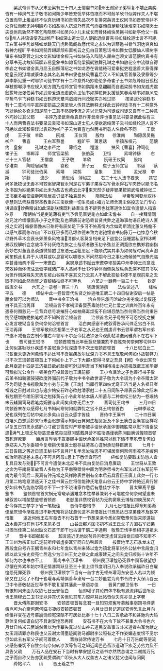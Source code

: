 <!-- { "loadSidebar": true } -->
　　梁武帝评书从汉末至梁有三十四人王僧虔书如州王谢家子弟纵复不端正奕奕皆有一种风气王子敬书如河朔少年皆充恱举体沓拖而不可耐羊欣书似婢作夫人不堪位置而举止羞澁终不似真阮研书如贵胄失品次不复排突英贤王仪同书如晋安帝非不处尊位而都无神明殷均书如髙丽人抗浪乃有意气而姿顔自足精味徐淮南书如南岗士夫徒尚风轨然不寒乞陶隠居书如吴兴小儿未成长而骨体峭快吴拖书如新亭伧父一徃似州人共语语便态出栁产书如深山道士见人便欲退缩曹喜书如经纶道士言不可絶王右军书字势雄强如龙跳天门虎卧凤阁故厯代宝之永以为训蔡邕书骨气洞达爽爽如有神力程旷平书如鸿鹄弄翅颉颃布置初云之见白日萧思话书如舞女低腰仙人啸树李镇东书如芙蓉之出水文彩如镂金桓元书如快马入阵随人屈曲岂须文谱范懐约真书有分草书无功故知简牍非易皇象书如韵音绕梁孤鹤独舞孔琳之书如散花空中流徽自得李岩之书如镂金素月屈玉自照薄绍之书如龙游在霄缱绻可爱秦狱吏程邈善大篆得罪始皇云阳狱増减篆体志其名名其书曰隶也扶风曹喜后汉人不知其官善篆及隶篆等少异李斯见重一时耶钟司徒书字有十二种意外巧妙絶伦多奇崔子玉书如危峰阻日孤松单枝邯郸淳书应规入矩方圆乃成师宜官书如鹏翔未息翩翩而自逝梁鹄书如龙威虎震劒拔弩张张伯英书如武帝爱道慿虚欲仙卫恒书如挿花舞女援镜笑春索靖书如飘风忽举鸷鸟乍飞钟繇书如云鹤游天羣鸿戯海行间茂密实亦难过耶
　　按梁武论钟繇书有十二意均间平直疎密损益之类至唐人传其法解释尤详此云钟司徒书有十二种意外巧妙絶伦多奇未知是前十二意不然则传流之差以元常为司徒或司徒又自有十二种意外巧妙过其父耶
　　书评乃梁武帝命袁昂作非武帝评也事见法书要录据此帖有三十人而两曹喜法书要录云袁崧书如深山道士见人便欲退缩萧子云书如经纶道人言不可絶以此知智果误以袁崧为栁产子云为曹喜也然两书所载人名数各不同
　　王僧虔　　王子敬　羊欣　　　阮咸
　　王仪同　　殷均　　徐淮南　　陶隠居吴拖　　　栁产　　曹喜　　　王右军蔡邕　　　程旷平　萧思话　　李镇东桓元　　　范懐约　皇象　　　孔琳之李严之　　薄绍之　　程邈　　　扶风【曹喜】钟司徒　　崔子玉　　邯郸淳　　师宜官梁鹄　　　张伯英　　卫恒　　　索靖钟繇
　　右三十三人官帖
　　王僧虔　　王子敬　　羊欣　　　阮研王仪同　　殷均　　　徐淮南　　陶隠居吴拖　　　袁崧　　　萧子云　　崔子玉师宜官　　韦诞　　蔡邕　　　钟司徒张伯英　　索靖　　梁鹄　　　皇象
　　卫恒　　　孟光禄　李斯　　　钟繇
　　逸少　　　萧思话　薄绍之
　　右二十七人法书要录
　　其它尚多抵牾世无善本可较案智果智永同是右军弟子果得右军骨永得右军肉皆以能书名永书固为妙絶果书如此未为髙古也黄云此字束天然少疑非智果按梁武帝藏钟张二王书至多尝使虞龢陶隐居辈订证不独袁昂也
　　隋朝法帖
　　皇帝敬问婺州双林寺慧则法师朕尊崇圣教重兴三宝欲使一切生灵咸福力法师舍离尘俗投志法门专心讲诵宣妙典精诚如此深副朕懐既利益羣生当不辞劳也犹寒道体如宜令遣使人指宣徃意
　　隋朝帖当是吏笔薄有吏气予尝见唐吏笔亦如此宋儋书
　　自一接拜情同弟兄沈吟缅懐固非小子之所勤及也荣质前谢恐乖昔贤共弊之道晦事勿语且絶诗人匪报之实迟循躯偭俛未已殆将有辰矣足下多可不恠髙情内含如筠斯清比蕙又畅儋不以感气厚而修诈自广不以抚已多而私颂作德未致力谢驰懐宣书何陈万一也悚息今秋尽野外草木变衰长郊萧条风物凄清都乆客莫复相亲足下退食公庭睡罢私室栉沐晞景収视解听岂念歳华不待厌倦为旅之士哉顷者酿玉初令弦丝正调竟欲左擕郑君幽指药妙右对董叟髙谈道微情酣世忘浩元尘粃思足下能顺试实其事为如何哉时闻真声逈闻笙鹤此复异于人境耳或以息宴可以啸歌乆不间然期今日之事也倚候骑气自豫光临幸甚谨驰疏不得一一宋儋白
　　案窦臮述书赋云宋儋李璆擅美中州李师王而意浅宋效钟而体流注云儋字藏诸广平人髙尚不仕书作钟体而侧戾放纵黄氏深不取其书以为但作侧戾殊失天势东坡山谷殊不喜其文乃云其人不解此狡狯书便不足观前辈之去取不同如此然而譬之查黎橘柚终不可弃也
　　六艺之一録卷一百三十七
　　钦定四库全书
　　六艺之一录卷一百三十八　　钱唐倪涛撰
　　法帖论述八
　　绛帖平五　　德
　　绛帖中此一卷皆晋代名贤之妙迹唯王廙二十四日帖谢安后一帖是赝余皆可以为师法
　　晋中书令王洽书
　　洽白辱告承问洽故尔劣劣兾以复叙还白不具王洽再拜
　　洽顿首言不孝祸深备婴荼毒防恃亡兄仁爱之训兾终百年永有慿泰何图慈兄一旦背弃悲号哀摧肝心如抽痛毒烦寃不自堪忍酷当奈何痛当奈何重告恻至感増防絶执笔哽涕不知所言洽顿首言
　　洽顿首言兄子号毁不可忍视抚之摧心发言哽恸当复奈何奈何洽顿首言
　　洽白向感塞不成叙得告承问殊乏劣白不具王洽再拜
　　王领军敬和丞相第三子右军之从兄也王僧虔评书云领军谓右军曰弟书遂不减吾变古制今惟右军领军不尔至今犹法钟张今观此帖清逸闲雅真不在右军下也
　　晋司徒王珉书
　　珉顿首顿首此年垂竟悲懐兼割不自胜奈何奈何寒切体中比何似甚耿耿仆疾遂不差眠食少忧深遣书不次王珉顿首顿首
　　十八日珉白比二书蹔至未更近问悬情不适比可不吾羸疾故尔忧深力书不具王珉敬问何如仆故顿弊力书不次王珉顿首顿首上下何如仆上下上下大都恩得书至之吾具【阙】今欲出耳吾此月亟遣卄四是王济祖日欲必赴卿可尅过明吾当下解相待飡出亦遣报既至王家毕卿可豫拟光公令作一顿美食可投其饭也王珉前报
　　王小令珉洽之子也善行书子敬云弟书如骑骡骎骎欲度骅骝前代子敬为中书令故世谓子敬为大令珉为小令卒赠太常不为司徒也书视敬和为小劣与元琳【王珣】当雁行第四帖尤奇王济当是人名祖日者祖饯之日尅过此也与逸少帖安石昨必欲尅潘家尅二十五日同陈子昂表云除此之际未有尅期至今隂阳家谓之尅择黄云小令此年帖本唐人所蓄与二种虞松三帖为一卷珉帖末云辅国司马君笔势婉雅与此间矣此亦无后五字
　　晋司徒王珣书
　　三月四日珣顿首末冬众感得七月书知问寒何如就弊忧之劣不具王珣顿首白
　　元琳季琰之兄也误列在后帖中如此多矣山谷云众感字皆佳
　　晋侍中王廙书
　　二十四日廙白唯乆白想适妙来行未面迟想得示知同云兾何生相见近及不多王廙白臣廙言臣祥除以复五日穷思永逺肝心寸截甘雪应时严寒奉被手诏伏承圣体御饍胜常以慰下情臣故患满气上顿乏匆匆慈恩垂愍每见慰问感戴屏营不胜衔遇谨表陈闻臣廙诚惶顿首顿首死罪死罪
　　臣廙言昨表不宣奉赐手诏伏承圣体胜常以慰下情不审夙昔复何如承郑夫人乃尔委顿今复増损伏惟哀士愍存益劳圣心谨附承动静臣廙言
　　七月十三日告籍之等近日遣王秘书不言月行复半念汝独思不可堪居奈何奈何雨凉不差嫂何如汝所患遂差未悬心不可言阿母思上下悉佳宜可行
　　疟如复防要取未防愁人宜复具日发与别不可言今遣使未北反书不具白复防日消息廙疏
　　王世将从王敦之命为平南将军故晋人多称为王平南殁赠侍中画为明帝师书为右军法过江右军前平南为最今观后二表真有钟元常之风祥除表世别有全本后云具官臣王廙上此欠一行七月第二帖笔意清逺天下之佳书黄云世将信能钟氏笔意山谷云王侍中学钟絶近真行皆好如此书乃能临学雨凉不下一字不晓诸家作悉后有悉佳字不尔
　　晋太宰髙平郄鉴书
　　鉴顿首顿首灾祸无常奄承遘难念孝性攀慕兼剥不可堪胜奈何奈何望逺未縁叙苦以増酸楚鉴顿首顿首
　　老郄虽非赝校官帖为无韵窦臮云博哉四庾茂矣六郄今存其三攀字下省一笔极佳
　　晋侍中郄愔书
　　九月七日愔报比得章知弟渐佳至庆想今渐胜食进不新羌难将适犹悬忧遣不具愔报比书想悉达日凉弟佳不及数字愔报
　　逺近何他王右军竟去不付石首干一节想亲亲今悉如常敬豫何当来即道祖故木善差恒在尚书不来见多日
　　山谷云郗方囬书初不减王氏父子方囬右军妇弟书固当佳第二帖似缺文石首干即干也古谓干鹊二字通用　敬豫王恬字丞相子道祖未详
　　晋中书郎郗超书
　　超言逺近无他说茍异问者定虚耳云段龛归顺不知审不王江州为宗正似已定前所传者虚妄耳异同自防啓超言
　　按晋地里志石季龙末辽西段龛自号齐王据青州永和七年龛以青州来降以龛为镇北将军封齐公帖中言段龛归顺以此又按史庾亮亡后逸少为江州王允之继之此咸康建元之间去龛归顺尚十许年不知何为尔也书亦不工
　　晋尚书令卫瓘书
　　顿州民卫瓘惶恐死罪中阙音敬望想尽懐在外累年始尔得还情甚踊跃旦至三十里上须节度明日乃入奉说欣承福祚日白瓘惶恐死罪死罪
　　顿州民卫瓘顿字下当有一首字古无顿州瓘河东安邑人若以为顿邱又在卫地了不相干也瓘与索靖俱善草隶号一台二妙虽尝为尚书令终于太保山谷云卫中令音敬帖近世草书不敢复望其藩此一章语亦佳
　　晋黄门郎卫恒书
　　一日有恨知问未面为叹欲七日云邪恒白
　　恒即瓘子其论四体书极有源流非后世所及也王简穆云二卫书无以评其优劣但见其笔力惊异耳此帖皆似失真亦见上字卷
　　晋太傅陈郡谢安书
　　安顿首顿首每念君一旦知穷烦寃号慕触事崩踊寻绎荼毒岂可为心奈何奈何临书凄闷安顿首顿首
　　六月廿日具记道民安惶恐言此月向终惟祥变在近号慕崩恸烦寃深酷不可居处比奉十七十八日二告承故不和甚驰灼大热尊体复何如谨白记不具谢安惶恐再拜
　　安石书不在大令下故不甚重大令书也六月廿日帖米云赝诚然黄以为传摹失真过矣山谷云道民安盖事五斗米道者右军为献之女玉润请罪亦称民也又云谢太傅墨迹闻驸马都尉李公照有之不作姿媚态度恨不见尔但如此去右军父子间可着数人
　　晋散骑常侍谢万书
　　七月十日万告朗等便流火感伤兼切不自胜奈何奈何转凉汝等各可之知近闻邑邑吾渉道动下疹乏劳劣力及不具告父疏
　　万石人品在安石下当时有攀安提万之语书亦然然总谓之二谢朗万兄之子而自称父告亦犹疏受谓疏广叩头从大人议盖古人之诸父犹父也闻与问同
　　绛帖平六　　山
　　晋王羲之书
